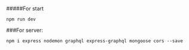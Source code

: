 #####For start

  `npm run dev`

###For server:

 `npm i express nodemon graphql express-graphql mongoose cors --save`
 

